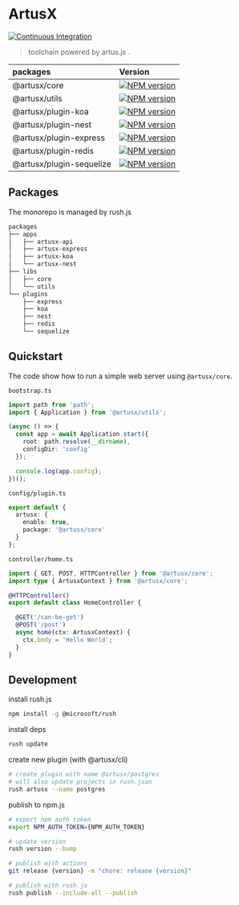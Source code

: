 # ArtusX

[![Continuous Integration](https://github.com/artusjs/artusx/actions/workflows/ci.yml/badge.svg)](https://github.com/artusjs/artusx/actions/workflows/ci.yml)

> toolchain powered by artus.js .

| packages                 |  Version                                                                                                                                           |
|:-------------------------|:---------------------------------------------------------------------------------------------------------------------------------------------------|
| @artusx/core             | [![NPM version](https://img.shields.io/npm/v/@artusx/core.svg?style=flat-square)](https://npmjs.org/package/@artusx/core)                          |
| @artusx/utils            | [![NPM version](https://img.shields.io/npm/v/@artusx/utils.svg?style=flat-square)](https://npmjs.org/package/@artusx/utils)                        |
| @artusx/plugin-koa       | [![NPM version](https://img.shields.io/npm/v/@artusx/plugin-koa.svg?style=flat-square)](https://npmjs.org/package/@artusx/plugin-koa)              |
| @artusx/plugin-nest      | [![NPM version](https://img.shields.io/npm/v/@artusx/plugin-nest.svg?style=flat-square)](https://npmjs.org/package/@artusx/plugin-nest)            |
| @artusx/plugin-express   | [![NPM version](https://img.shields.io/npm/v/@artusx/plugin-express.svg?style=flat-square)](https://npmjs.org/package/@artusx/plugin-express)      |
| @artusx/plugin-redis     | [![NPM version](https://img.shields.io/npm/v/@artusx/plugin-redis.svg?style=flat-square)](https://npmjs.org/package/@artusx/plugin-redis)          |
| @artusx/plugin-sequelize | [![NPM version](https://img.shields.io/npm/v/@artusx/plugin-sequelize.svg?style=flat-square)](https://npmjs.org/package/@artusx/plugin-sequelize)  |

## Packages

The monorepo is managed by rush.js

```bash
packages
├── apps
│   ├── artusx-api
│   ├── artusx-express
│   ├── artusx-koa
│   └── artusx-nest
├── libs
│   ├── core
│   └── utils
└── plugins
    ├── express
    ├── koa
    ├── nest
    ├── redis
    └── sequelize
```

## Quickstart

The code show how to run a simple web server using `@artusx/core`.

`bootstrap.ts`

```typescript
import path from 'path';
import { Application } from '@artusx/utils';

(async () => {
  const app = await Application.start({
    root: path.resolve(__dirname),
    configDir: 'config'
  });

  console.log(app.config);
})();
```

`config/plugin.ts`

```typescript
export default {
  artusx: {
    enable: true,
    package: '@artusx/core'
  }
};
```

`controller/home.ts`

```typescript
import { GET, POST, HTTPController } from '@artusx/core';
import type { ArtusxContext } from '@artusx/core';

@HTTPController()
export default class HomeController {

  @GET('/can-be-get')
  @POST('/post')
  async home(ctx: ArtusxContext) {
    ctx.body = 'Hello World';
  }
}
```

## Development

install rush.js

```bash
npm install -g @microsoft/rush
```

install deps

```bash
rush update
```

create new plugin (with @artusx/cli)

```bash
# create plugin with name @artusx/postgres
# will also update projects in rush.json
rush artusx --name postgres
```

publish to npm.js

```bash
# export npm auth token
export NPM_AUTH_TOKEN={NPM_AUTH_TOKEN}

# update version
rush version --bump

# publish with actions
git release {version} -m "chore: release {version}"

# publish with rush.js
rush publish --include-all --publish
```
